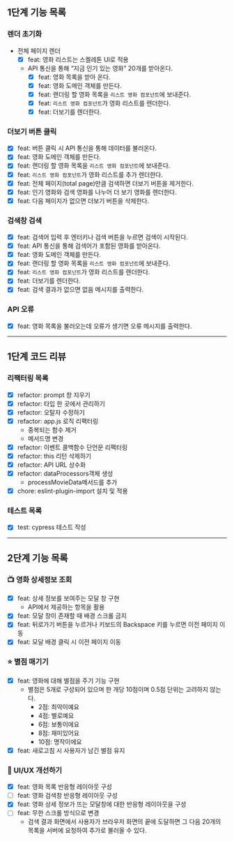 ## 1단계 기능 목록

### 렌더 초기화

- 전체 페이지 렌더
  - [x] feat: 영화 리스트는 스켈레톤 UI로 적용
  - API 통신을 통해 “지금 인기 있는 영화” 20개를 받아온다.
    - [x] feat: 영화 목록을 받아 온다.
    - [x] feat: 영화 도메인 객체를 만든다.
    - [x] feat: 랜더링 할 영화 목록을 `리스트 영화 컴포넌트`에 보내준다.
    - [x] feat: `리스트 영화 컴포넌트`가 영화 리스트를 렌더한다.
    - [x] feat: 더보기를 렌더한다.

### 더보기 버튼 클릭

- [x] feat: 버튼 클릭 시 API 통신을 통해 데이터를 불러온다.
- [x] feat: 영화 도메인 객체를 만든다.
- [x] feat: 랜더링 할 영화 목록을 `리스트 영화 컴포넌트`에 보내준다.
- [x] feat: `리스트 영화 컴포넌트`가 영화 리스트를 추가 렌더한다.
- [x] feat: 전체 페이지(total page)만큼 검색하면 더보기 버튼을 제거한다.
- [x] feat: 인기 영화와 검색 영화를 나누어 더 보기 영화를 렌더한다.
- [x] feat: 다음 페이지가 없으면 더보기 버튼을 삭제한다.

### 검색창 검색

- [x] feat: 검색어 입력 후 엔터키나 검색 버튼을 누르면 검색이 시작된다.
- [x] feat: API 통신을 통해 검색어가 포함된 영화를 받아온다.
- [x] feat: 영화 도메인 객체를 만든다.
- [x] feat: 랜더링 할 영화 목록을 `리스트 영화 컴포넌트`에 보내준다.
- [x] feat: `리스트 영화 컴포넌트`가 영화 리스트를 렌더한다.
- [x] feat: 더보기를 렌더한다.
- [x] feat: 검색 결과가 없으면 없음 메시지를 출력한다.

### API 오류

- [x] feat: 영화 목록을 불러오는데 오류가 생기면 오류 메시지를 출력한다.

---

## 1단계 코드 리뷰

### 리팩터링 목록

- [x] refactor: prompt 창 지우기
- [x] refactor: 타입 한 곳에서 관리하기
- [x] refactor: 오탈자 수정하기
- [x] refactor: app.js 로직 리팩터링
  - 중복되는 함수 제거
  - 메서드명 변경
- [x] refactor: 이벤트 콜백함수 단언문 리팩터링
- [x] refactor: this 리턴 삭제하기
- [x] refactor: API URL 상수화
- [x] refactor: dataProcessors객체 생성
  - processMovieData메서드를 추가
- [x] chore: eslint-plugin-import 설치 및 적용

### 테스트 목록

- [x] test: cypress 테스트 작성

---

## 2단계 기능 목록

### 📺 영화 상세정보 조회

- [x] feat: 상세 정보를 보여주는 모달 창 구현
  - API에서 제공하는 항목을 활용
- [x] feat: 모달 창이 존재할 때 배경 스크롤 금지
- [x] feat: 뒤로가기 버튼을 누르거나 키보드의 Backspace 키를 누르면 이전 페이지 이동
- [x] feat: 모달 배경 클릭 시 이전 페이지 이동

### ⭐️ 별점 매기기

- [x] feat: 영화에 대해 별점을 주기 기능 구현
  - 별점은 5개로 구성되어 있으며 한 개당 10점이며 0.5점 단위는 고려하지 않는다.
    - 2점: 최악이예요
    - 4점: 별로예요
    - 6점: 보통이에요
    - 8점: 재미있어요
    - 10점: 명작이에요
- [x] feat: 새로고침 시 사용자가 남긴 별점 유지

### 📐 UI/UX 개선하기

- [x] feat: 영화 목록 반응형 레이아웃 구성
- [ ] feat: 영화 검색창 반응형 레이아웃 구성
- [x] feat: 영화 상세 정보가 뜨는 모달창에 대한 반응형 레이아웃을 구성
- [ ] feat: 무한 스크롤 방식으로 변경
  - 검색 결과 화면에서 사용자가 브라우저 화면의 끝에 도달하면 그 다음 20개의 목록을 서버에 요청하여 추가로 불러올 수 있다.

